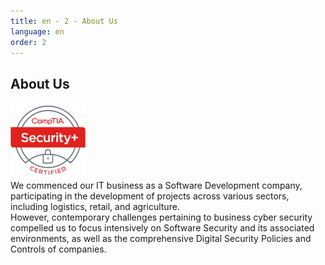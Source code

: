 ```yaml
---
title: en - 2 - About Us
language: en
order: 2
---
```

<a id="about"></a>

<div class="content-wrapper">
<div class="title-block center"><h2>About Us</h2></div>
<div class="flex-container">
  <div class="flex-image">
    <img src="/static/img/sp.png" style="width: 120px; max-width: 120px;">
  </div>
    <div class="text-block">We commenced our IT business as a Software Development company, participating in the development of projects across various sectors, including logistics, retail, and agriculture. <br />
    However, contemporary challenges pertaining to business cyber security compelled us to focus intensively on Software Security and its associated environments, as well as the comprehensive Digital Security Policies and Controls of companies.</div>
</div>
</div>